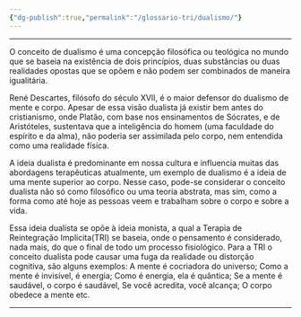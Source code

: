 ```yaml
---
{"dg-publish":true,"permalink":"/glossario-tri/dualismo/"}
---
```


---

O conceito de dualismo é uma concepção filosófica ou teológica no mundo que se baseia na existência de dois princípios, duas substâncias ou duas realidades opostas que se opõem e não podem ser combinados de maneira igualitária. 

René Descartes, filósofo do século XVII, é o maior defensor do dualismo de mente e corpo. Apesar de essa visão dualista já existir bem antes do cristianismo, onde Platão, com base nos ensinamentos de Sócrates, e de Aristóteles, sustentava que a inteligência do homem (uma faculdade do espírito e da alma), não poderia ser assimilada pelo corpo, nem entendida como uma realidade física.

 A ideia dualista é predominante em nossa cultura e influencia muitas das abordagens terapêuticas atualmente, um exemplo de dualismo é a ideia de uma mente superior ao corpo. Nesse caso, pode-se considerar o conceito dualista não só como filosófico ou uma teoria abstrata, mas sim, como a forma como até hoje as pessoas veem e trabalham sobre o corpo e sobre a vida.

Essa ideia dualista se opõe à ideia monista, a qual a Terapia de Reintegração Implícita(TRI) se baseia, onde o pensamento é considerado, nada mais, do que o final de todo um processo fisiológico. Para a TRI o conceito dualista pode causar uma fuga da realidade ou distorção cognitiva, são alguns exemplos: A mente é cocriadora do universo; Como a mente é invisível, é energia; Como é energia, ela é quântica; Se a mente é saudável, o corpo é saudável, Se você acredita, você alcança; O corpo obedece a mente  etc.

----



